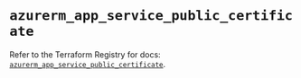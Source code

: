 # `azurerm_app_service_public_certificate`

Refer to the Terraform Registry for docs: [`azurerm_app_service_public_certificate`](https://registry.terraform.io/providers/hashicorp/azurerm/4.24.0/docs/resources/app_service_public_certificate).
